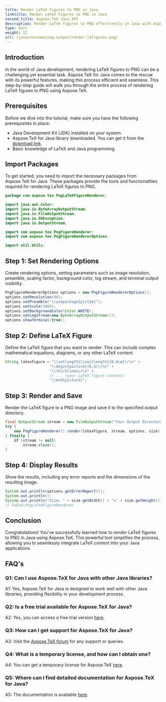 ```yaml
---
title: Render LaTeX Figures to PNG in Java
linktitle: Render LaTeX Figures to PNG in Java
second_title: Aspose.TeX Java API
description: Render LaTeX figures to PNG effortlessly in Java with Aspose.TeX. Follow this guide for seamless integration.
type: docs
weight: 12
url: /java/customizing-output/render-lafigures-png/
---
```

## Introduction

In the world of Java development, rendering LaTeX figures to PNG can be a challenging yet essential task. Aspose.TeX for Java comes to the rescue with its powerful features, making this process efficient and seamless. This step-by-step guide will walk you through the entire process of rendering LaTeX figures to PNG using Aspose.TeX.

## Prerequisites

Before we dive into the tutorial, make sure you have the following prerequisites in place:

- Java Development Kit (JDK) installed on your system.
- Aspose.TeX for Java library downloaded. You can get it from the [download link](https://releases.aspose.com/tex/java/).
- Basic knowledge of LaTeX and Java programming.

## Import Packages

To get started, you need to import the necessary packages from Aspose.TeX for Java. These packages provide the tools and functionalities required for rendering LaTeX figures to PNG.

```java
package com.aspose.tex.PngLaTeXFigureRenderer;

import java.awt.Color;
import java.io.ByteArrayOutputStream;
import java.io.FileOutputStream;
import java.io.IOException;
import java.io.OutputStream;

import com.aspose.tex.PngFigureRenderer;
import com.aspose.tex.PngFigureRendererOptions;

import util.Utils;
```

## Step 1: Set Rendering Options

Create rendering options, setting parameters such as image resolution, preamble, scaling factor, background color, log stream, and terminal output visibility.

```java
PngFigureRendererOptions options = new PngFigureRendererOptions();
options.setResolution(96);
options.setPreamble("\\usepackage{pict2e}");
options.setScale(3000);
options.setBackgroundColor(Color.WHITE);
options.setLogStream(new ByteArrayOutputStream());
options.showTerminal(true);
```

## Step 2: Define LaTeX Figure

Define the LaTeX figure that you want to render. This can include complex mathematical equations, diagrams, or any other LaTeX content.

```java
String latexFigure = "\\setlength{\\unitlength}{0.8cm}\r\n" +
                    "\\begin{picture}(6,5)\r\n" +
                    "\\thicklines\r\n" +
                    // ... (your LaTeX figure content)
                    "\\end{picture}";
```

## Step 3: Render and Save

Render the LaTeX figure to a PNG image and save it to the specified output directory.

```java
final OutputStream stream = new FileOutputStream("Your Output Directory" + "text-and-formula.png");
try {
    new PngFigureRenderer().render(latexFigure, stream, options, size);
} finally {
    if (stream != null)
        stream.close();
}
```

## Step 4: Display Results

Show the results, including any error reports and the dimensions of the resulting image.

```java
System.out.println(options.getErrorReport());
System.out.println();
System.out.println("Size: " + size.getWidth() + "x" + size.getHeight());
// ExEnd:PngLaTeXFigureRenderer
```

## Conclusion

Congratulations! You've successfully learned how to render LaTeX figures to PNG in Java using Aspose.TeX. This powerful tool simplifies the process, allowing you to seamlessly integrate LaTeX content into your Java applications.

## FAQ's

### Q1: Can I use Aspose.TeX for Java with other Java libraries?

A1: Yes, Aspose.TeX for Java is designed to work well with other Java libraries, providing flexibility in your development process.

### Q2: Is a free trial available for Aspose.TeX for Java?

A2: Yes, you can access a free trial version [here](https://releases.aspose.com/).

### Q3: How can I get support for Aspose.TeX for Java?

A3: Visit the [Aspose.TeX forum](https://forum.aspose.com/c/tex/47) for any support or queries.

### Q4: What is a temporary license, and how can I obtain one?

A4: You can get a temporary license for Aspose.TeX [here](https://purchase.aspose.com/temporary-license/).

### Q5: Where can I find detailed documentation for Aspose.TeX for Java?

A5: The documentation is available [here](https://reference.aspose.com/tex/java/).
